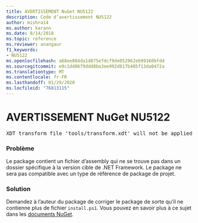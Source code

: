 ```yaml
---
title: AVERTISSEMENT NuGet NU5122
description: Code d’avertissement NU5122
author: mishra14
ms.author: karann
ms.date: 8/14/2018
ms.topic: reference
ms.reviewer: anangaur
f1_keywords:
- NU5122
ms.openlocfilehash: a68ee084da1d875efdcf9de052962eb99160bfdd
ms.sourcegitcommit: e9c1dd0679ddd8ba3ee992d817b405f13da0472a
ms.translationtype: MT
ms.contentlocale: fr-FR
ms.lasthandoff: 01/29/2020
ms.locfileid: "76813115"
---
```

# <a name="nuget-warning-nu5122"></a>AVERTISSEMENT NuGet NU5122
<pre>XDT transform file 'tools/transform.xdt' will not be applied when the package is installed after the migration.</pre>

### <a name="issue"></a>Problème

Le package contient un fichier d’assembly qui ne se trouve pas dans un dossier spécifique à la version cible de .NET Framework. Le package ne sera pas compatible avec un type de référence de package de projet.


### <a name="solution"></a>Solution

Demandez à l’auteur du package de corriger le package de sorte qu’il ne contienne plus de fichier `install.ps1`. Vous pouvez en savoir plus à ce sujet dans les [documents NuGet](../../consume-packages/migrate-packages-config-to-package-reference.md).
